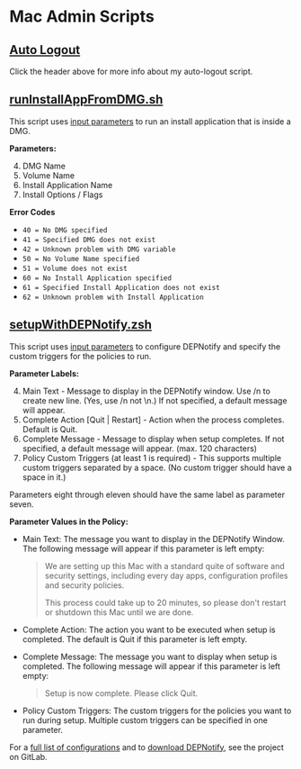 # Mac Admin Scripts

## [Auto Logout](https://github.com/SKeenan07/mac-admin-scripts/tree/main/auto-logout)

Click the header above for more info about my auto-logout script. 

## [runInstallAppFromDMG.sh](https://github.com/SKeenan07/mac-admin-scripts/blob/main/runInstallAppFromDMG.sh)

This script uses [input parameters](https://www.jamf.com/jamf-nation/articles/146/script-parameters) to run an install application that is inside a DMG. 

**Parameters:**

4. DMG Name
5. Volume Name
6. Install Application Name
7. Install Options / Flags

**Error Codes**

- `40 = No DMG specified`
- `41 = Specified DMG does not exist`
- `42 = Unknown problem with DMG variable`
- `50 = No Volume Name specified`
- `51 = Volume does not exist`
- `60 = No Install Application specified`
- `61 = Specified Install Application does not exist`
- `62 = Unknown problem with Install Application`

## [setupWithDEPNotify.zsh](https://github.com/SKeenan07/mac-admin-scripts/blob/main/setupWithDEPNotify.zsh)

This script uses [input parameters](https://www.jamf.com/jamf-nation/articles/146/script-parameters) to configure DEPNotify and specify the custom triggers for the policies to run.

**Parameter Labels:**

4. Main Text - Message to display in the DEPNotify window. Use /n to create new line. (Yes, use /n not \n.) If not specified, a default message will appear.
5. Complete Action [Quit | Restart] - Action when the process completes. Default is Quit.
6. Complete Message - Message to display when setup completes. If not specified, a default message will appear. (max. 120 characters)
7. Policy Custom Triggers (at least 1 is required) - This supports multiple custom triggers separated by a space. (No custom trigger should have a space in it.)

Parameters eight through eleven should have the same label as parameter seven.

**Parameter Values in the Policy:**

- Main Text: The message you want to display in the DEPNotify Window. The following message will appear if this parameter is left empty:

  > We are setting up this Mac with a standard quite of software and security settings, including every day apps, configuration profiles and security policies. 
  >
  > This process could take up to 20 minutes, so please don't restart or shutdown this Mac until we are done.
  
- Complete Action: The action you want to be executed when setup is completed. The default is Quit if this parameter is left empty. 
- Complete Message: The message you want to display when setup is completed. The following message will appear if this parameter is left empty: 

  > Setup is now complete. Please click Quit.
  
- Policy Custom Triggers: The custom triggers for the policies you want to run during setup. Multiple custom triggers can be specified in one parameter. 

For a [full list of configurations](https://gitlab.com/Mactroll/DEPNotify) and to [download DEPNotify](https://gitlab.com/Mactroll/DEPNotify/-/releases), see the project on GitLab. 
